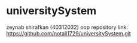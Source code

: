 # universitySystem

zeynab shirafkan (40312032)
oop
repository link:  https://github.com/notall1729/universitySystem.git
